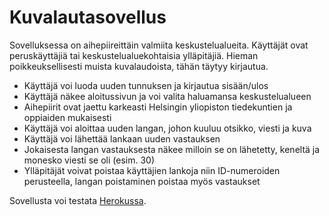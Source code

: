 # Kuvalautasovellus
Sovelluksessa on aihepiireittäin valmiita keskustelualueita. Käyttäjät ovat peruskäyttäjiä tai keskustelualuekohtaisia ylläpitäjiä. Hieman poikkeuksellisesti muista kuvalaudoista, tähän täytyy kirjautua.

- Käyttäjä voi luoda uuden tunnuksen ja kirjautua sisään/ulos
- Käyttäjä näkee aloitussivun ja voi valita haluamansa keskustelualueen
- Aihepiirit ovat jaettu karkeasti Helsingin yliopiston tiedekuntien ja oppiaiden mukaisesti
- Käyttäjä voi aloittaa uuden langan, johon kuuluu otsikko, viesti ja kuva
- Käyttäjä voi lähettää lankaan uuden vastauksen
- Jokaisesta langan vastauksesta näkee milloin se on lähetetty, keneltä ja monesko viesti se oli (esim. 30)
- Ylläpitäjät voivat poistaa käyttäjien lankoja niin ID-numeroiden perusteella, langan poistaminen poistaa myös vastaukset

Sovellusta voi testata [Herokussa](https://tsoha-imageboard.herokuapp.com/).
